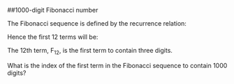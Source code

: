 ##1000-digit Fibonacci number

The Fibonacci sequence is defined by the recurrence relation:

Hence the first 12 terms will be:

The 12th term, F<sub>12</sub>, is the first term to contain three digits.

What is the index of the first term in the Fibonacci sequence to contain 1000 digits?
